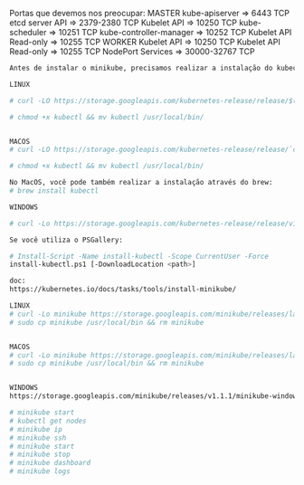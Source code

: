 Portas que devemos nos preocupar: MASTER kube-apiserver => 6443 TCP etcd server API => 2379-2380 TCP Kubelet API => 10250 TCP kube-scheduler => 10251 TCP kube-controller-manager => 10252 TCP Kubelet API Read-only => 10255 TCP WORKER Kubelet API => 10250 TCP Kubelet API Read-only => 10255 TCP NodePort Services => 30000-32767 TCP

```bash
Antes de instalar o minikube, precisamos realizar a instalação do kubectl:

LINUX

# curl -LO https://storage.googleapis.com/kubernetes-release/release/$(curl -s https://storage.googleapis.com/kubernetes-release/release/stable.txt)/bin/linux/amd64/kubectl

# chmod +x kubectl && mv kubectl /usr/local/bin/


MACOS
# curl -LO https://storage.googleapis.com/kubernetes-release/release/`curl -s https://storage.googleapis.com/kubernetes-release/release/stable.txt`/bin/darwin/amd64/kubectl

# chmod +x kubectl && mv kubectl /usr/local/bin/

No MacOS, você pode também realizar a instalação através do brew:
# brew install kubectl

WINDOWS

# curl -Lo https://storage.googleapis.com/kubernetes-release/release/v1.13.7/bin/windows/amd64/kubectl.exe

Se você utiliza o PSGallery:

# Install-Script -Name install-kubectl -Scope CurrentUser -Force
install-kubectl.ps1 [-DownloadLocation <path>]

doc:
https://kubernetes.io/docs/tasks/tools/install-minikube/

LINUX
# curl -Lo minikube https://storage.googleapis.com/minikube/releases/latest/minikube-linux-amd64 \ && chmod +x minikube
# sudo cp minikube /usr/local/bin && rm minikube


MACOS
# curl -Lo minikube https://storage.googleapis.com/minikube/releases/latest/minikube-darwin-amd64 \ && chmod +x minikube
# sudo cp minikube /usr/local/bin && rm minikube


WINDOWS
https://storage.googleapis.com/minikube/releases/v1.1.1/minikube-windows-amd64.exe
```

```bash
# minikube start
# kubectl get nodes
# minikube ip
# minikube ssh
# minikube start
# minikube stop
# minikube dashboard
# minikube logs
```
